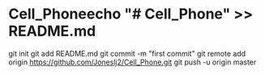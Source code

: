 # Cell_Phoneecho "# Cell_Phone" >> README.md
git init
git add README.md
git commit -m "first commit"
git remote add origin https://github.com/Joneslj2/Cell_Phone.git
git push -u origin master
